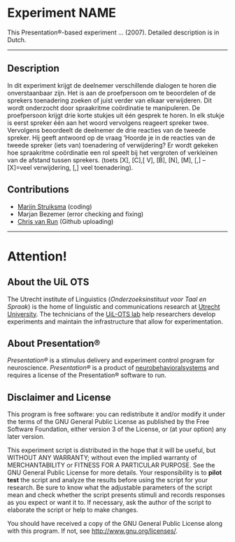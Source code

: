 # Experiment NAME
This Presentation®-based experiment ... (2007). Detailed description is in Dutch.

---
## Description
In dit experiment krijgt de deelnemer verschillende dialogen te horen die onverstaanbaar zijn. Het is aan de proefpersoon om te beoordelen of de sprekers toenadering zoeken of juist verder van elkaar verwijderen. Dit wordt onderzocht door spraakritme coördinatie te manipuleren. De proefpersoon krijgt drie korte stukjes uit één gesprek te horen. In elk stukje is eerst spreker één aan het woord vervolgens reageert spreker twee. Vervolgens beoordeelt de deelnemer de drie reacties van de tweede spreker. Hij geeft antwoord op de vraag ‘Hoorde je in de reacties van de tweede spreker (iets van) toenadering of verwijdering? Er wordt gekeken hoe spraakritme coördinatie een rol speelt bij het vergroten of verkleinen van de afstand tussen sprekers. (toets [X], [C],[ V], [B], [N], [M], [,] – [X]=veel verwijdering, [,] veel toenadering).



## Contributions
*   [Marijn Struiksma](https://www.uu.nl/medewerkers/mstruiksma) (coding)
*   Marjan Bezemer (error checking and fixing)
*   [Chris van Run](https://www.uu.nl/medewerkers/CPAvanRun) (Github uploading)


---
# Attention!

## About the UiL OTS
The Utrecht institute of Linguistics (_Onderzoeksinstituut voor Taal en Spraak_) is the home of linguistic and communications research at [Utrecht University](https://www.uu.nl/). The technicians of the [UiL-OTS lab](https://uilots-labs.wp.hum.uu.nl/) help researchers develop experiments and maintain the infrastructure that allow for experimentation.

## About Presentation®
_Presentation®_ is a stimulus delivery and experiment control program for neuroscience. _Presentation®_ is a product of [neurobehavioralsystems](https://www.neurobs.com/) and requires a license of the Presentation® software to run.

## Disclaimer and License
This program is free software: you can redistribute it and/or modify
it under the terms of the GNU General Public License as published by
the Free Software Foundation, either version 3 of the License, or
(at your option) any later version.

This experiment script is distributed in the hope that it will be useful,
but WITHOUT ANY WARRANTY; without even the implied warranty of
MERCHANTABILITY or FITNESS FOR A PARTICULAR PURPOSE.  See the
GNU General Public License for more details. Your responsibility is to **pilot test** the script and analyze the results before using the script for your research. Be sure to know what the adjustable parameters of the script mean and check whether the script presents stimuli and records responses as you expect or want it to. If necessary, ask the author of the script to elaborate the script or help to make changes.

You should have received a copy of the GNU General Public License
along with this program.  If not, see <http://www.gnu.org/licenses/>.
